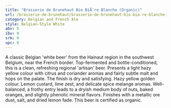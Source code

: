 ```yaml
---
title: "Brasserie de Brunehaut Bio BiÃ¨re Blanche (Organic)"
url: /brasserie-de-brunehaut/brasserie-de-brunehaut-bio-bia-re-blanche-organic/
category: Belgian and French Ale
style: Belgian-Style White
abv: 5
ibu: 0
srm: 0
upc: 0
---
```

A classic Belgian 'white beer' from the Hainaut region in the southwest Belgium, near the French border. Top-fermented and bottle-conditioned, this is a clean, refreshing regional 'artisan' beer.
Presents a light hazy yellow colour with citrus and coriander aromas and fairly subtle malt and hops on the palate. The finish is dry and satisfying. Hazy yellow golden colour. Lemon custard, lime zest, and delicate spice melange aromas. Well-balanced, a frothy entry leads to a dryish medium body of nuts, baked oranges, and slightly phenolic mineral flavors. Finishes with a metallic ore dust, salt, and dried lemon fade. This beer is certified as organic.
